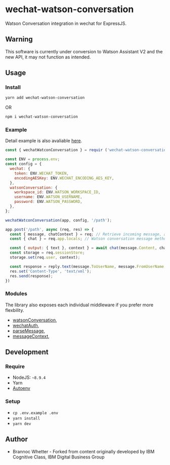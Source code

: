 # wechat-watson-conversation
Watson Conversation integration in wechat for ExpressJS.

## Warning
This software is currently under conversion to Watson Assistant V2 and the new API, it may not function as intended.

## Usage
### Install
```bash
yarn add wechat-watson-conversation
```
OR
```bash
npm i wechat-watson-conversation
```

### Example
Detail example is also avaliable [here](app/).
```js
const { wechatWatconConversation } = requir ('wechat-watson-conversation');

const ENV = process.env;
const config = {
  wechat: {
    token: ENV.WECHAT_TOKEN,
    encodingAESKey: ENV.WECHAT_ENCODING_AES_KEY,
  },
  watsonConversation: {
    workspace_id: ENV.WATSON_WORKSPACE_ID,
    username: ENV.WATSON_USERNAME,
    password: ENV.WATSON_PASSWORD,
  },
};

wechatWatconConversation(app, config, '/path');

app.post('/path', async (req, res) => {
  const { message, chatContext } = req; // Retrieve incoming message, and previous chat context is exist.
  const { chat } = req.app.locals; // Watson conversation message method

  const { output: { text }, context } = await chat(message.Content, chatContext);
  const storage = req.sessionStore;
  storage.set(req.user, context);

  const response = reply.text(message.ToUserName, message.FromUserName, text[0]);
  res.set('Content-Type', 'text/xml');
  res.send(response);
})
```

### Modules
The library also exposes each individual middleware if you prefer more flexbility.

- [watsonConversation](lib/wechat-watson-conversation/lib/conversation.js),
- [wechatAuth](lib/wechat-watson-conversation/lib/wechat-auth.js),
- [parseMessage](lib/wechat-watson-conversation/lib/parse-message.js),
- [messageContext](lib/wechat-watson-conversation/lib/message-context.js),

## Development
### Require
- NodeJS: `~8.9.4`
- Yarn
- [Autoenv](https://github.com/kennethreitz/autoenv)

### Setup
- `cp .env.example .env`
- `yarn install`
- `yarn dev`

## Author
- Brannoc Whetter - Forked from content originally developed by IBM Cognitive Class, IBM Digital Business Group
